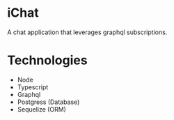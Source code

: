 # iChat

A chat application that leverages graphql subscriptions.

# Technologies

- Node
- Typescript
- Graphql
- Postgress (Database)
- Sequelize (ORM)
